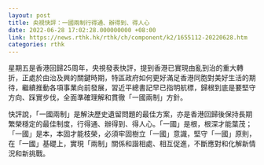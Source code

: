 ```yaml
---
layout: post
title: 央視快評：一國兩制行得通、辦得到、得人心
date: 2022-06-28 17:02:28.000000000 +08:00
link: https://news.rthk.hk/rthk/ch/component/k2/1655112-20220628.htm
categories: rthk
---
```


星期五是香港回歸25周年，央視發表快評，提到香港已實現由亂到治的重大轉折，正處於由治及興的關鍵時期，特區政府如何更好滿足香港同胞對美好生活的期待，繼續推動各項事業向前發展，習近平總書記早已指明航標，歸根到底是要堅守方向、踩實步伐，全面準確理解和貫徹「一國兩制」方針。

快評說，「一國兩制」是解決歷史遺留問題的最佳方案，亦是香港回歸後保持長期繁榮穩定的最佳制度，行得通、辦得到、得人心。「一國」是根，根深才能葉茂；「一國」是本，本固才能枝榮，必須牢固樹立「一國」意識，堅守「一國」原則，在「一國」基礎上，實現「兩制」關係和諧相處、相互促進，不斷應對和化解新情況和新挑戰。
